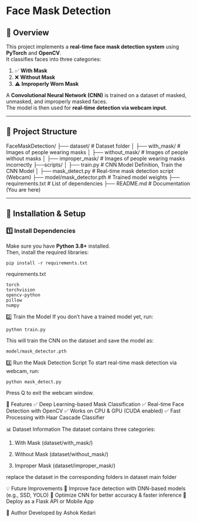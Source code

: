 # Face Mask Detection

## 📌 Overview
This project implements a **real-time face mask detection system** using **PyTorch** and **OpenCV**.  
It classifies faces into three categories:
1. ✅ **With Mask**
2. ❌ **Without Mask**
3. ⚠ **Improperly Worn Mask**  

A **Convolutional Neural Network (CNN)** is trained on a dataset of masked, unmasked, and improperly masked faces.  
The model is then used for **real-time detection via webcam input**.

---

## 📂 Project Structure
FaceMaskDetection/
├── dataset/ # Dataset folder 
│ ├── with_mask/ # Images of people wearing masks 
│ ├── without_mask/ # Images of people without masks 
│ ├── improper_mask/ # Images of people wearing masks incorrectly 
├──scripts/
│ ├── train.py # CNN Model Definition, Train the CNN Model
│ ├── mask_detect.py # Real-time mask detection script (Webcam)
├── model/mask_detector.pth # Trained model weights
├── requirements.txt # List of dependencies 
├── README.md # Documentation (You are here)

---

## 🔧 Installation & Setup

### **1️⃣ Install Dependencies**
Make sure you have **Python 3.8+** installed.  
Then, install the required libraries:
```
pip install -r requirements.txt
```
requirements.txt
```
torch
torchvision
opencv-python
pillow
numpy
```
2️⃣ Train the Model
If you don’t have a trained model yet, run:
```
python train.py
```
This will train the CNN on the dataset and save the model as:
```
model/mask_detector.pth
```
3️⃣ Run the Mask Detection Script
To start real-time mask detection via webcam, run:
```
python mask_detect.py
```
Press Q to exit the webcam window.

🎯 Features
✅ Deep Learning-based Mask Classification
✅ Real-time Face Detection with OpenCV
✅ Works on CPU & GPU (CUDA enabled)
✅ Fast Processing with Haar Cascade Classifier

📊 Dataset Information
The dataset contains three categories:

   1. With Mask (dataset/with_mask/)

   2. Without Mask (dataset/without_mask/)

   3. Improper Mask (dataset/improper_mask/)

replace the dataset in the corresponding folders in dataset main folder

💡 Future Improvements
🔹 Improve face detection with DNN-based models (e.g., SSD, YOLO)
🔹 Optimize CNN for better accuracy & faster inference
🔹 Deploy as a Flask API or Mobile App

📝 Author
Developed by Ashok Kedari








